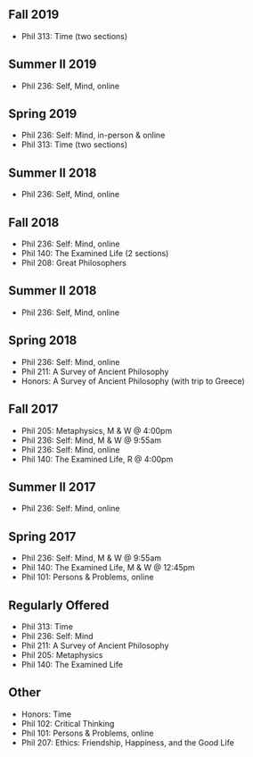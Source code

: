 
## Fall 2019

+ Phil 313: Time (two sections)

## Summer II 2019

+ Phil 236: Self, Mind, online

## Spring 2019

+ Phil 236: Self: Mind, in-person & online
+ Phil 313: Time (two sections)

## Summer II 2018

+ Phil 236: Self, Mind, online

## Fall 2018

+ Phil 236: Self: Mind, online
+ Phil 140: The Examined Life (2 sections)
+ Phil 208: Great Philosophers

## Summer II 2018

+ Phil 236: Self, Mind, online

## Spring 2018

+ Phil 236: Self: Mind, online 
+ Phil 211: A Survey of Ancient Philosophy
+ Honors: A Survey of Ancient Philosophy (with trip to Greece)


## Fall 2017

+ Phil 205: Metaphysics, M & W @ 4:00pm
+ Phil 236: Self: Mind, M & W @ 9:55am
+ Phil 236: Self: Mind, online
+ Phil 140: The Examined Life, R @ 4:00pm

## Summer II 2017

+ Phil 236: Self: Mind, online


## Spring 2017

+ Phil 236: Self: Mind, M & W @ 9:55am
+ Phil 140: The Examined Life, M & W @ 12:45pm
+ Phil 101: Persons & Problems, online


## Regularly Offered

+ Phil 313: Time
+ Phil 236: Self: Mind
+ Phil 211: A Survey of Ancient Philosophy
+ Phil 205: Metaphysics 
+ Phil 140: The Examined Life

## Other

+ Honors: Time
+ Phil 102: Critical Thinking
+ Phil 101: Persons & Problems, online
+ Phil 207: Ethics: Friendship, Happiness, and the Good Life




